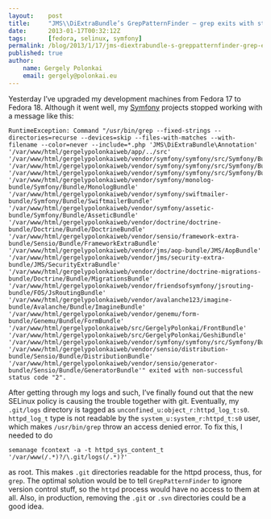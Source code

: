 ```yaml
---
layout:    post
title:     "JMS\\DiExtraBundle’s GrepPatternFinder – grep exits with status code 2 on Fedora 18"
date:      2013-01-17T00:32:12Z
tags:      [fedora, selinux, symfony]
permalink: /blog/2013/1/17/jms-diextrabundle-s-greppatternfinder-grep-exits-with-status-code-2-on-fedora-18
published: true
author:
    name: Gergely Polonkai
    email: gergely@polonkai.eu
---
```


Yesterday I’ve upgraded my development machines from Fedora 17 to Fedora
18. Although it went well, my [Symfony](http://symfony.com/) projects stopped
working with a message like this:

    RuntimeException: Command "/usr/bin/grep --fixed-strings --directories=recurse --devices=skip --files-with-matches --with-filename --color=never --include=*.php 'JMS\DiExtraBundle\Annotation'
    '/var/www/html/gergelypolonkaiweb/app/../src'
    '/var/www/html/gergelypolonkaiweb/vendor/symfony/symfony/src/Symfony/Bundle/FrameworkBundle'
    '/var/www/html/gergelypolonkaiweb/vendor/symfony/symfony/src/Symfony/Bundle/SecurityBundle'
    '/var/www/html/gergelypolonkaiweb/vendor/symfony/symfony/src/Symfony/Bundle/TwigBundle'
    '/var/www/html/gergelypolonkaiweb/vendor/symfony/monolog-bundle/Symfony/Bundle/MonologBundle'
    '/var/www/html/gergelypolonkaiweb/vendor/symfony/swiftmailer-bundle/Symfony/Bundle/SwiftmailerBundle'
    '/var/www/html/gergelypolonkaiweb/vendor/symfony/assetic-bundle/Symfony/Bundle/AsseticBundle'
    '/var/www/html/gergelypolonkaiweb/vendor/doctrine/doctrine-bundle/Doctrine/Bundle/DoctrineBundle'
    '/var/www/html/gergelypolonkaiweb/vendor/sensio/framework-extra-bundle/Sensio/Bundle/FrameworkExtraBundle'
    '/var/www/html/gergelypolonkaiweb/vendor/jms/aop-bundle/JMS/AopBundle'
    '/var/www/html/gergelypolonkaiweb/vendor/jms/security-extra-bundle/JMS/SecurityExtraBundle'
    '/var/www/html/gergelypolonkaiweb/vendor/doctrine/doctrine-migrations-bundle/Doctrine/Bundle/MigrationsBundle'
    '/var/www/html/gergelypolonkaiweb/vendor/friendsofsymfony/jsrouting-bundle/FOS/JsRoutingBundle'
    '/var/www/html/gergelypolonkaiweb/vendor/avalanche123/imagine-bundle/Avalanche/Bundle/ImagineBundle'
    '/var/www/html/gergelypolonkaiweb/vendor/genemu/form-bundle/Genemu/Bundle/FormBundle'
    '/var/www/html/gergelypolonkaiweb/src/GergelyPolonkai/FrontBundle'
    '/var/www/html/gergelypolonkaiweb/src/GergelyPolonkai/GeshiBundle'
    '/var/www/html/gergelypolonkaiweb/vendor/symfony/symfony/src/Symfony/Bundle/WebProfilerBundle'
    '/var/www/html/gergelypolonkaiweb/vendor/sensio/distribution-bundle/Sensio/Bundle/DistributionBundle'
    '/var/www/html/gergelypolonkaiweb/vendor/sensio/generator-bundle/Sensio/Bundle/GeneratorBundle'" exited with non-successful status code "2".

After getting through my logs and such, I’ve finally found out that the new
SELinux policy is causing the trouble together with git. Eventually, my
`.git/logs` directory is tagged as `unconfined_u:object_r:httpd_log_t:s0`.
`httpd_log_t` type is not readable by the `system_u:system_r:httpd_t:s0` user,
which makes `/usr/bin/grep` throw an access denied error. To fix this, I needed
to do

    semanage fcontext -a -t httpd_sys_content_t '/var/www(/.*)?/\.git/logs(/.*)?'

as root. This makes `.git` directories readable for the httpd process, thus,
for `grep`. The optimal solution would be to tell `GrepPatternFinder` to ignore
version control stuff, so the `httpd` process would have no access to them at
all. Also, in production, removing the `.git` or `.svn` directories could be a
good idea.
